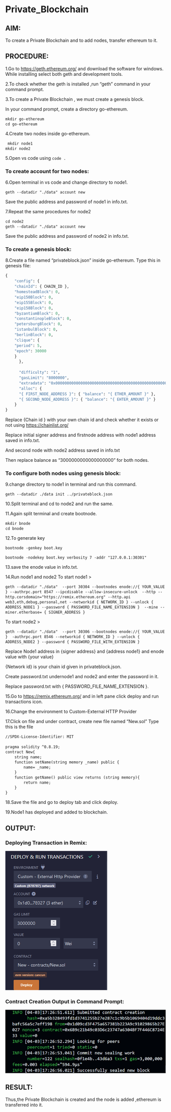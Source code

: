 # Private_Blockchain
## AIM:
To create a Private Blockchain and to add nodes, transfer ethereum to it.
## PROCEDURE: 
1.Go to https://geth.ethereum.org/ and download the software for windows. While installing select both geth and development tools.

2.To check whether the geth is installed ,run “geth” command in your command prompt.

3.To create a Private Blockchain , we must create a genesis block.

In your command prompt, create a directory go-ethereum.
```
mkdir go-ethereum
cd go-ethereum
```
4.Create two nodes inside go-ethereum.
```
 mkdir node1
mkdir node2
```
5.Open vs code using ```code .```

### To create account for two nodes:
6.Open terminal in vs code and change directory to node1.
```cd node1
geth --datadir "./data" account new
```
Save the public address and password of node1 in info.txt.

7.Repeat the same procedures for node2
```cd ..
cd node2
geth --datadir "./data" account new
```
Save the public address and password of node2 in info.txt.

### To create a genesis block:
8.Create a file named “privateblock.json” inside go-ethereum.
Type this in genesis file:
```py
{
    "config": {
    "chainId": { CHAIN_ID },
    "homesteadBlock": 0,
    "eip150Block": 0,
    "eip155Block": 0,
    "eip158Block": 0,
    "byzantiumBlock": 0,
    "constantinopleBlock": 0,
    "petersburgBlock": 0,
    "istanbulBlock": 0,
    "berlinBlock": 0,
    "clique": {
    "period": 5,
    "epoch": 30000
    }
      },
    
      "difficulty": "1",
      "gasLimit": "8000000",
      "extradata": "0x0000000000000000000000000000000000000000000000000000000000000000{ INITIAL_SIGNER_ADDRESS }0000000000000000000000000000000000000000000000000000000000000000000000000000000000000000000000000000000000000000000000000000000000",
      "alloc": {
      "{ FIRST_NODE_ADDRESS }": { "balance": "{ ETHER_AMOUNT }" },
      "{ SECOND_NODE_ADDRESS }": { "balance": "{ EHTER_AMOUNT }" }
    }
}   
```

Replace {Chain id } with your own chain id and check whether it exists or not using https://chainlist.org/ 

Replace initial signer address and firstnode address with node1 address saved in info.txt.

And second node with node2 address saved in info.txt

Then replace balance as “3000000000000000000” for both nodes.


### To configure both nodes using genesis block:
9.change directory to node1 in terminal and run this command.
 ```
 geth --datadir ./data init ../privateblock.json

 ```
10.Split terminal and cd to node2 and run the same.

11.Again split terminal and create bootnode.
```
mkdir bnode
cd bnode
```
12.To generate key
```
bootnode -genkey boot.key
```
```
bootnode -nodekey boot.key verbosity 7 -addr "127.0.0.1:30301"
```
13.save the enode value in info.txt.

14.Run node1 and node2
To start node1 > 
```
geth --datadir "./data"  --port 30304 --bootnodes enode://{ YOUR_VALUE } --authrpc.port 8547 --ipcdisable --allow-insecure-unlock  --http --http.corsdomain="https://remix.ethereum.org" --http.api web3,eth,debug,personal,net --networkid { NETWORK_ID } --unlock { ADDRESS_NODE1 } --password { PASSWORD_FILE_NAME_EXTENSION }  --mine --miner.etherbase= { SIGNER_ADDRESS }
```

To start node2 >
```
geth --datadir "./data"  --port 30306 --bootnodes enode://{ YOUR_VALUE }  -authrpc.port 8546 --networkid { NETWORK_ID } --unlock { ADDRESS_NODE2 } --password { PASSWORD_FILE_WITH_EXTENSION }
```
Replace Node1 address in {signer address} and {address node1} and enode value with {your value}

{Network id} is your chain id given in privateblock.json.

Create password.txt undernode1 and node2 and enter the password in it.

Replace password.txt with { PASSWORD_FILE_NAME_EXTENSION }.

15.Go to https://remix.ethereum.org/  and in left pane click deploy and run transactions icon.

16.Change the environment to Custom-External HTTP Provider 

17.Click on file and under contract, create new file named “New.sol”
Type this is the file
```solidity
//SPDX-License-Identifier: MIT

pragma solidity ^0.8.19;
contract New{
    string name;
    function setName(string memory _name) public {
        name= _name;
    }
    function getName() public view returns (string memory){
        return name;
    } 
}
```

18.Save the file and go to deploy tab and click deploy.

19.Node1 has deployed and added to blockchain.

## OUTPUT:
### Deploying Transaction in Remix:
![out](bc1.png)

### Contract Creation Output in Command Prompt:
![out](bc2.png)

## RESULT:

Thus,the Private Blockchain is created and the node is added ,ethereum is transferred into it.
